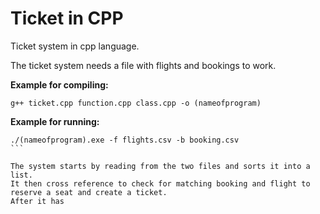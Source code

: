 # Ticket in CPP

Ticket system in cpp language.

The ticket system needs a file with flights and bookings to work.

**Example for compiling:**
```
g++ ticket.cpp function.cpp class.cpp -o (nameofprogram)
```
**Example for running:**
``````
./(nameofprogram).exe -f flights.csv -b booking.csv
```

The system starts by reading from the two files and sorts it into a list.
It then cross reference to check for matching booking and flight to reserve a seat and create a ticket.
After it has 
